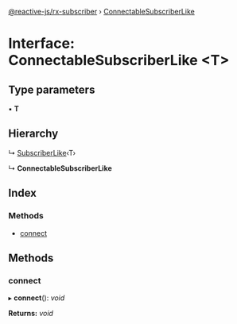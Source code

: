 [@reactive-js/rx-subscriber](../README.md) › [ConnectableSubscriberLike](connectablesubscriberlike.md)

# Interface: ConnectableSubscriberLike <**T**>

## Type parameters

▪ **T**

## Hierarchy

  ↳ [SubscriberLike](subscriberlike.md)‹T›

  ↳ **ConnectableSubscriberLike**

## Index

### Methods

* [connect](connectablesubscriberlike.md#connect)

## Methods

###  connect

▸ **connect**(): *void*

**Returns:** *void*
